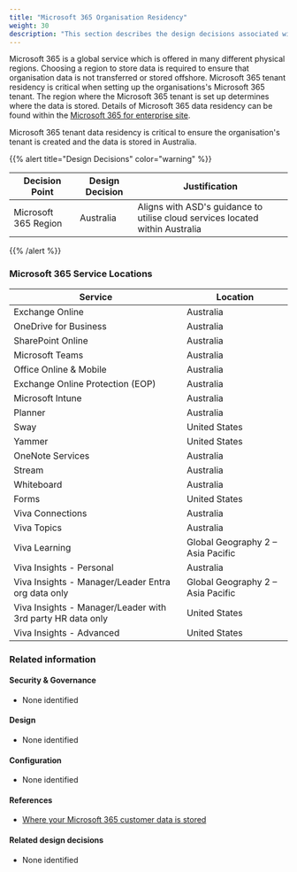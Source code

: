 ```yaml
---
title: "Microsoft 365 Organisation Residency"
weight: 30
description: "This section describes the design decisions associated with Microsoft 365 for system(s) built using ASD's Blueprint for Secure Cloud."
---
```


Microsoft 365 is a global service which is offered in many different physical regions. Choosing a region to store data is required to ensure that organisation data is not transferred or stored offshore. Microsoft 365 tenant residency is critical when setting up the organisations's Microsoft 365 tenant. The region where the Microsoft 365 tenant is set up determines where the data is stored. Details of Microsoft 365 data residency can be found within the [Microsoft 365 for enterprise site](https://learn.microsoft.com/microsoft-365/enterprise/o365-data-locations?view=o365-worldwide).

Microsoft 365 tenant data residency is critical to ensure the organisation's tenant is created and the data is stored in Australia.

{{% alert title="Design Decisions" color="warning" %}}

| Decision Point       | Design Decision | Justification                                                                |
|----------------------|-----------------|------------------------------------------------------------------------------|
| Microsoft 365 Region | Australia       | Aligns with ASD's guidance to utilise cloud services located within Australia |

{{% /alert %}}

### Microsoft 365 Service Locations 

| Service                                                    | Location                          |
| ---------------------------------------------------------- | --------------------------------- |
| Exchange Online                                            | Australia                         |
| OneDrive for Business                                      | Australia                         |
| SharePoint Online                                          | Australia                         |
| Microsoft Teams                                            | Australia                         |
| Office Online & Mobile                                     | Australia                         |
| Exchange Online Protection (EOP)                           | Australia                         |
| Microsoft Intune                                           | Australia                         |
| Planner                                                    | Australia                         |
| Sway                                                       | United States                     |
| Yammer                                                     | United States                     |
| OneNote Services                                           | Australia                         |
| Stream                                                     | Australia                         |
| Whiteboard                                                 | Australia                         |
| Forms                                                      | United States                     |
| Viva Connections                                           | Australia                         |
| Viva Topics                                                | Australia                         |
| Viva Learning                                              | Global Geography 2 – Asia Pacific |
| Viva Insights - Personal                                   | Australia                         |
| Viva Insights - Manager/Leader Entra org data only         | Global Geography 2 – Asia Pacific |
| Viva Insights - Manager/Leader with 3rd party HR data only | United States                     |
| Viva Insights - Advanced                                   | United States                     |

### Related information

#### Security & Governance

* None identified

#### Design

* None identified

#### Configuration

* None identified
#### References

* [Where your Microsoft 365 customer data is stored](https://docs.microsoft.com/microsoft-365/enterprise/o365-data-locations?view=o365-worldwide)

#### Related design decisions

* None identified
